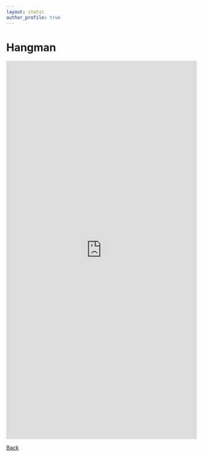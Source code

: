 ```yaml
---
layout: static
author_profile: true
---
```


# Hangman

<iframe frameborder="0" width="100%" height="1000px" src="https://repl.it/Nb18/2?lite=true"></iframe>

[Back](/command-line-games)